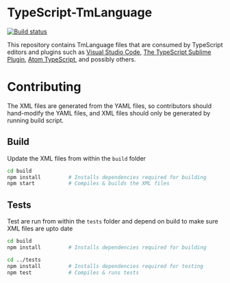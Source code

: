 # TypeScript-TmLanguage
[![Build status](https://ci.appveyor.com/api/projects/status/i7fp97q9nc5uw5kf?svg=true)](https://ci.appveyor.com/project/zhengbli/typescript-tmlanguage)

This repository contains TmLanguage files that are consumed by TypeScript editors and plugins such as [Visual Studio Code](https://github.com/Microsoft/vscode), [The TypeScript Sublime Plugin](https://github.com/Microsoft/TypeScript-Sublime-Plugin), [Atom TypeScript](https://github.com/TypeStrong/atom-typescript), and possibly others.

# Contributing

The XML files are generated from the YAML files, so contributors should hand-modify the YAML files, and XML files should only be generated by running build script.

## Build

Update the XML files from within the ```build``` folder

``` sh
cd build
npm install         # Installs dependencies required for building
npm start           # Compiles & builds the XML files
```

## Tests

Test are run from within the ```tests``` folder and depend on build to make sure XML files are upto date

``` sh
cd build
npm install         # Installs dependencies required for building

cd ../tests
npm install         # Installs dependencies required for testing
npm test            # Compiles & runs tests
```
